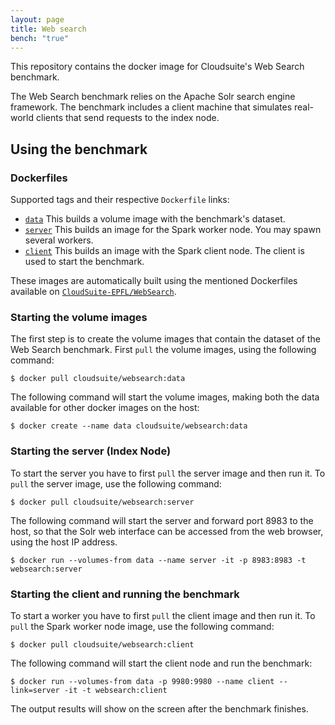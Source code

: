 ```yaml
---
layout: page
title: Web search
bench: "true"
---
```


This repository contains the docker image for Cloudsuite's Web Search benchmark.

The Web Search benchmark relies on the Apache Solr search engine framework. The benchmark includes a client machine that simulates real-world clients that send requests to the index node.

## Using the benchmark ##

### Dockerfiles ###

Supported tags and their respective `Dockerfile` links:

- [`data`][datadocker] This builds a volume image with the benchmark's dataset.
- [`server`][serverdocker] This builds an image for the Spark worker node. You may spawn several workers.
- [`client`][clientdocker] This builds an image with the Spark client node. The client is used to start the benchmark.

These images are automatically built using the mentioned Dockerfiles available on [`CloudSuite-EPFL/WebSearch`][repo].

### Starting the volume images ###

The first step is to create the volume images that contain the dataset of the Web Search benchmark. First `pull` the volume images, using the following command:

	$ docker pull cloudsuite/websearch:data

The following command will start the volume images, making both the data available for other docker images on the host:

	$ docker create --name data cloudsuite/websearch:data

### Starting the server (Index Node) ###

To start the server you have to first `pull` the server image and then run it. To `pull` the server image, use the following command:

	$ docker pull cloudsuite/websearch:server

The following command will start the server and forward port 8983 to the host, so that the Solr web interface can be accessed from the web browser, using the host IP address.

	$ docker run --volumes-from data --name server -it -p 8983:8983 -t websearch:server

### Starting the client and running the benchmark ###

To start a worker you have to first `pull` the client image and then run it. To `pull` the Spark worker node image, use the following command:

	$ docker pull cloudsuite/websearch:client

The following command will start the client node and run the benchmark:

	$ docker run --volumes-from data -p 9980:9980 --name client --link=server -it -t websearch:client

The output results will show on the screen after the benchmark finishes.

[datadocker]: https://github.com/CloudSuite-EPFL/WebSearch/tree/master/data/Dockerfile "Data volume Dockerfile"
[serverdocker]: https://github.com/CloudSuite-EPFL/WebSearch/tree/master/server/Dockerfile "Server Dockerfile"
[clientdocker]: https://github.com/CloudSuite-EPFL/WebSearch/tree/master/client/Dockerfile "Client Dockerfile"
[repo]: https://github.com/CloudSuite-EPFL/WebSearch "Web Search GitHub Repo"